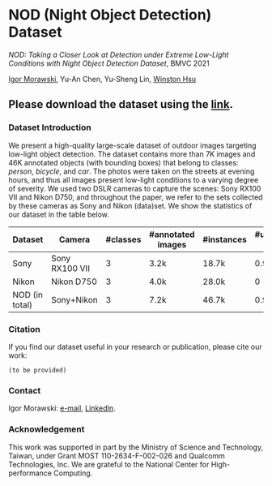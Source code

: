 # NOD (Night Object Detection) Dataset
_NOD: Taking a Closer Look at Detection under Extreme Low-Light Conditions with Night Object Detection Dataset_, BMVC 2021

[Igor Morawski](https://igor-morawski.github.io/), Yu-An Chen, Yu-Sheng Lin, [Winston Hsu](https://winstonhsu.info/)

## Please download the dataset using the [link](https://forms.gle/YhHYBofVjphosbeDA).

### Dataset Introduction
We present a high-quality large-scale dataset of outdoor images targeting low-light object detection. The dataset contains more than 7K images and 46K annotated objects (with bounding boxes) that belong to classes: _person_, _bicycle_, and _car_. The photos were taken on the streets at evening hours, and thus all images present low-light conditions to a varying degree of severity. We used two DSLR cameras to capture the scenes: Sony RX100 VII and Nikon D750, and throughout the paper, we refer to the sets collected by these cameras as Sony and Nikon (data)set. We show the statistics of our dataset in the table below.

| Dataset | Camera | #classes | #annotated images | #instances | #unannotated images |
|--- |--- |--- |--- |--- |--- |
| Sony | Sony RX100 VII | 3 | 3.2k | 18.7k | 0.9k |
| Nikon | Nikon D750 | 3 | 4.0k | 28.0k | 0 |
| NOD (in total) | Sony+Nikon | 3 | 7.2k | 46.7k | 0.9k |

### Citation
If you find our dataset useful in your research or publication, please cite our work:
```
(to be provided)
```

### Contact
Igor Morawski: [e-mail](mailto:igor@cmlab.csie.ntu.edu.tw), [LinkedIn](https://www.linkedin.com/in/igor-morawski/).

### Acknowledgement
This work was supported in part by the Ministry of Science and Technology, Taiwan, under Grant MOST 110-2634-F-002-026 and Qualcomm Technologies, Inc. We are grateful to the National Center for High-performance Computing.
